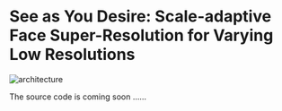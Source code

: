# See as You Desire: Scale-adaptive Face Super-Resolution for Varying Low Resolutions

![architecture](Imgs/visual.png)

The source code is coming soon ……
